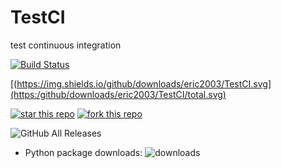 # TestCI
 test continuous integration


[![Build Status](https://travis-ci.org/eric2003/TestCI.svg?branch=master)](https://travis-ci.org/eric2003/TestCI) 

[(https://img.shields.io/github/downloads/eric2003/TestCI.svg](https:/github/downloads/eric2003/TestCI/total.svg)

[![star this repo](http://githubbadges.com/star.svg?user=eric2003&repo=TestCI&style=flat)](https://github.com/eric2003/TestCI)
[![fork this repo](http://githubbadges.com/fork.svg?user=eric2003&repo=TestCI&style=flat)](https://github.com/eric2003/TestCI/fork)

![GitHub All Releases](https://img.shields.io/github/downloads/eric2003/TestCI/total.svg)

- Python package downloads: ![downloads](https://img.shields.io/badge/downloads-13k%2Fmonth-brightgreen.svg?cacheSeconds=2592000)

